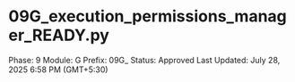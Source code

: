 # 09G_execution_permissions_manager_READY.py

Phase: 9
Module: G
Prefix: 09G_
Status: Approved
Last Updated: July 28, 2025 6:58 PM (GMT+5:30)
